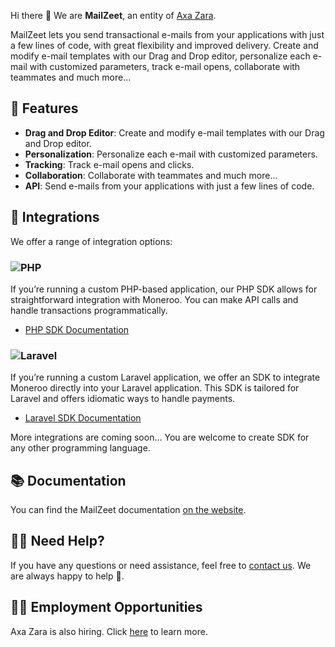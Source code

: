 Hi there 👋
We are **MailZeet**, an entity of [Axa Zara](https://www.axazara.com).

MailZeet lets you send transactional e-mails from your applications with just a few lines of code, with great flexibility and improved delivery.
Create and modify e-mail templates with our Drag and Drop editor, personalize each e-mail with customized parameters, track e-mail opens, collaborate with teammates and much more...

## 💫 Features
- **Drag and Drop Editor**: Create and modify e-mail templates with our Drag and Drop editor.
- **Personalization**: Personalize each e-mail with customized parameters.
- **Tracking**: Track e-mail opens and clicks.
- **Collaboration**: Collaborate with teammates and much more...
- **API**: Send e-mails from your applications with just a few lines of code.

## 🔗 Integrations
We offer a range of integration options:

### ![PHP](https://img.shields.io/badge/php-%23777BB4.svg?style=for-the-badge&logo=php&logoColor=white)
If you’re running a custom PHP-based application, our PHP SDK allows for straightforward integration with Moneroo. You can make API calls and handle transactions programmatically.
- [PHP SDK Documentation](https://docs.mailzeet.com/sdks/php)

### ![Laravel](https://img.shields.io/badge/laravel-%23FF2D20.svg?style=for-the-badge&logo=laravel&logoColor=white)
If you’re running a custom Laravel application, we offer an SDK to integrate Moneroo directly into your Laravel application. This SDK is tailored for Laravel and offers idiomatic ways to handle payments.
- [Laravel SDK Documentation](https://docs.mailzeet.com/sdks/laravel)

More integrations are coming soon...
You are welcome to create SDK for any other programming language.

## 📚 Documentation
You can find the MailZeet documentation [on the website](https://docs.mailzeet.com).

## 🙋🏽 Need Help? 
If you have any questions or need assistance, feel free to [contact us](https://mailzeet.com/contact). We are always happy to help 🤗.

## 👩‍💻 Employment Opportunities

Axa Zara is also hiring. Click [here](https://careers.axazara.com) to learn more.
